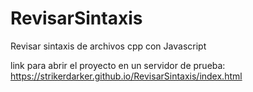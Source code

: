 # RevisarSintaxis
Revisar sintaxis de archivos cpp con Javascript

link para abrir el proyecto en un servidor de prueba: https://strikerdarker.github.io/RevisarSintaxis/index.html
